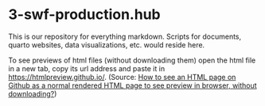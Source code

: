 # 3-swf-production.hub
This is our repository for everything markdown. Scripts for documents, quarto websites, data visualizations, etc. would reside here.

To see previews of html files (without downloading them) open the html file in a new tab, copy its url address and paste it in 
https://htmlpreview.github.io/. (Source: [How to see an HTML page on Github as a normal rendered HTML page to see preview in browser, without downloading?](https://stackoverflow.com/questions/8446218/how-to-see-an-html-page-on-github-as-a-normal-rendered-html-page-to-see-preview))
